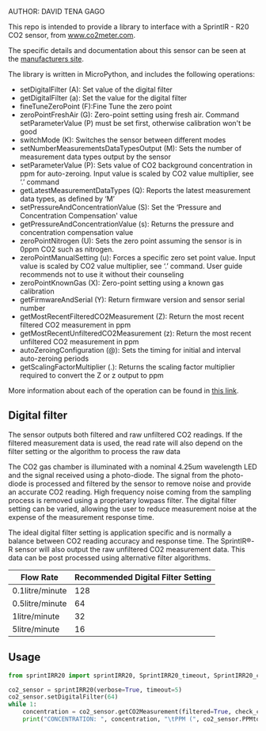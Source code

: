 AUTHOR: DAVID TENA GAGO

This repo is intended to provide a library to interface with a SprintIR - R20 CO2 sensor, from www.co2meter.com.

The specific details and documentation about this sensor can be seen at the [manufacturers site](https://www.co2meter.com/en-es/products/sprintir-r-20-co2-sensor). 

The library is written in MicroPython, and includes the following operations:
- setDigitalFilter (A): Set value of the digital filter
- getDigitalFilter (a): Set the value for the digital filter
- fineTuneZeroPoint (F):Fine Tune the zero point
- zeroPointFreshAir (G): Zero-point setting using fresh air. Command setParameterValue (P) must be set first, otherwise calibration won't be good
- switchMode (K): Switches the sensor between different modes
- setNumberMeasurementsDataTypesOutput (M): Sets the number of measurement data types output by the sensor
- setParameterValue (P): Sets value of CO2 background concentration in ppm for auto-zeroing. Input value is scaled by CO2 value multiplier, see ‘.’ command
- getLatestMeasurementDataTypes (Q): Reports the latest measurement data types, as defined by ‘M’
- setPressureAndConcentrationValue (S): Set the ‘Pressure and Concentration Compensation' value
- getPressureAndConcentrationValue (s): Returns the pressure and concentration compensation value
- zeroPointNitrogen (U): Sets the zero point assuming the sensor is in 0ppm CO2 such as nitrogen.
- zeroPointManualSetting (u): Forces a specific zero set point value. Input value is scaled by CO2 value multiplier, see ‘.’ command. User guide recommends not to use it without their counseling
- zeroPointKnownGas (X): Zero-point setting using a known gas calibration
- getFirmwareAndSerial (Y): Return firmware version and sensor serial number
- getMostRecentFilteredCO2Measurement (Z): Return the most recent filtered CO2 measurement in ppm
- getMostRecentUnfilteredCO2Measurement (z): Return the most recent unfiltered CO2 measurement in ppm
- autoZeroingConfiguration (@): Sets the timing for initial and interval auto-zeroing periods
- getScalingFactorMultiplier (.): Returns the scaling factor multiplier required to convert the Z or z output to ppm

More information about each of the operation can be found in [this link](https://www.gassensing.co.uk/wp-content/uploads/2023/05/SprintIR-R-Data-Sheet-Rev-4.12_3.pdf).

## Digital filter
The sensor outputs both filtered and raw unfiltered CO2 readings. If the filtered measurement data is used, the read rate will also depend on the filter setting or the algorithm to process the raw data

The CO2 gas chamber is illuminated with a nominal 4.25um wavelength LED and the signal received using a photo-diode. The signal from the photo-diode is processed and filtered by the sensor to remove noise and provide an accurate CO2 reading. High frequency noise coming from the sampling process is removed using a proprietary lowpass filter. The digital filter setting can be varied, allowing the user to reduce measurement noise at the expense of the measurement response time.

The ideal digital filter setting is application specific and is normally a balance between CO2 reading accuracy and response time. The SprintIR®-R sensor will also output the raw unfiltered CO2 measurement data. This data can be post processed using alternative filter algorithms.

| Flow Rate       | Recommended Digital Filter Setting |
|-----------------|------------------------------------|
| 0.1litre/minute | 128                                |
| 0.5litre/minute | 64                                 |
| 1litre/minute   | 32                                 |
| 5litre/minute   | 16                                 |

## Usage
```python
from sprintIRR20 import sprintIRR20, SprintIRR20_timeout, SprintIRR20_connection_lost

co2_sensor = sprintIRR20(verbose=True, timeout=5)
co2_sensor.setDigitalFilter(64)
while 1:
    concentration = co2_sensor.getCO2Measurement(filtered=True, check_correction=False)
    print("CONCENTRATION: ", concentration, "\tPPM (", co2_sensor.PPMtoPercentage(concentration), "\t%)")
```
